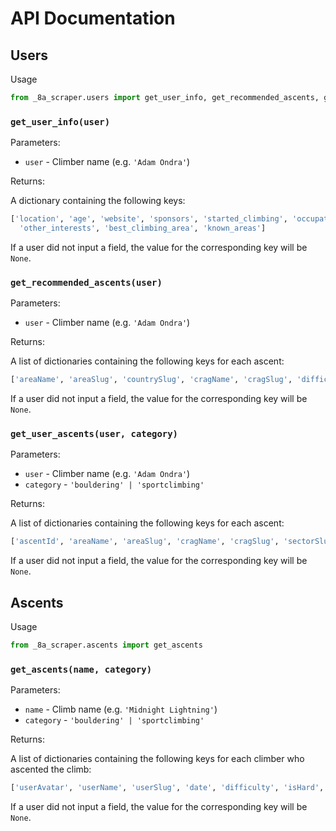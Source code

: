 # API Documentation

## Users

Usage

```python
from _8a_scraper.users import get_user_info, get_recommended_ascents, get_user_ascents
```

### `get_user_info(user)`

Parameters:

- `user` - Climber name (e.g. `'Adam Ondra'`)

Returns:

A dictionary containing the following keys:

```python
['location', 'age', 'website', 'sponsors', 'started_climbing', 'occupation',
  'other_interests', 'best_climbing_area', 'known_areas']
  ```

If a user did not input a field, the value for the corresponding key will be `None`.

### `get_recommended_ascents(user)`

Parameters:

- `user` - Climber name (e.g. `'Adam Ondra'`)

Returns:

A list of dictionaries containing the following keys for each ascent:

```python
['areaName', 'areaSlug', 'countrySlug', 'cragName', 'cragSlug', 'difficulty', 'gradeIndex', 'sectorSlug', 'zlaggableName', 'zlaggableSlug', 'category']
```

If a user did not input a field, the value for the corresponding key will be `None`.

### `get_user_ascents(user, category)`

Parameters:

- `user` - Climber name (e.g. `'Adam Ondra'`)
- `category` - `'bouldering' | 'sportclimbing'`

Returns:

A list of dictionaries containing the following keys for each ascent:

```python
['ascentId', 'areaName', 'areaSlug', 'cragName', 'cragSlug', 'sectorSlug', 'zlaggableName', 'zlaggableSlug', 'countrySlug', 'userAvatar', 'userName', 'userSlug', 'date', 'difficulty', 'gradeIndex', 'comment', 'isHard', 'isEasy', 'firstAscent', 'secondGo', 'type', 'notes', 'rating']
```

If a user did not input a field, the value for the corresponding key will be `None`.

## Ascents

Usage

```python
from _8a_scraper.ascents import get_ascents
```

### `get_ascents(name, category)`

Parameters:

- `name` - Climb name (e.g. `'Midnight Lightning'`)
- `category` - `'bouldering' | 'sportclimbing'`

Returns:

A list of dictionaries containing the following keys for each climber who ascented the climb:

```python
['userAvatar', 'userName', 'userSlug', 'date', 'difficulty', 'isHard', 'isEasy', 'type', 'notes', 'rating', 'userPrivate', 'firstAscent', 'secondGo']
```

If a user did not input a field, the value for the corresponding key will be `None`.
